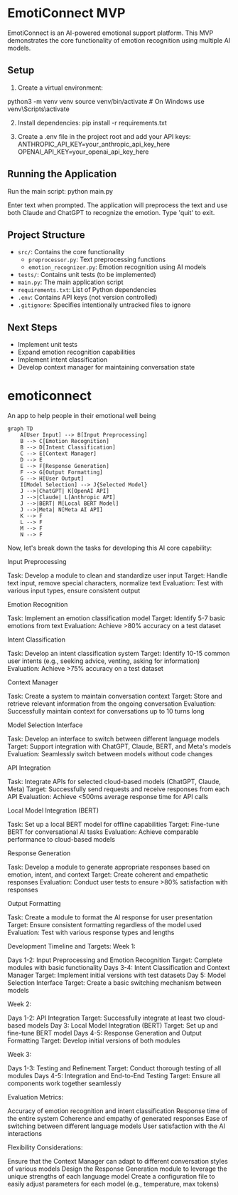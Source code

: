 
# EmotiConnect MVP

EmotiConnect is an AI-powered emotional support platform. This MVP demonstrates the core functionality of emotion recognition using multiple AI models.

## Setup

1. Create a virtual environment:

python3 -m venv venv
source venv/bin/activate  # On Windows use venv\Scripts\activate



2. Install dependencies:
pip install -r requirements.txt


3. Create a .env file in the project root and add your API keys:
ANTHROPIC_API_KEY=your_anthropic_api_key_here
OPENAI_API_KEY=your_openai_api_key_here


## Running the Application

Run the main script:
python main.py




Enter text when prompted. The application will preprocess the text and use both Claude and ChatGPT to recognize the emotion. Type 'quit' to exit.

## Project Structure

- `src/`: Contains the core functionality
  - `preprocessor.py`: Text preprocessing functions
  - `emotion_recognizer.py`: Emotion recognition using AI models
- `tests/`: Contains unit tests (to be implemented)
- `main.py`: The main application script
- `requirements.txt`: List of Python dependencies
- `.env`: Contains API keys (not version controlled)
- `.gitignore`: Specifies intentionally untracked files to ignore

## Next Steps

- Implement unit tests
- Expand emotion recognition capabilities
- Implement intent classification
- Develop context manager for maintaining conversation state


# emoticonnect
An app to help people in their emotional well being



```mermaid
graph TD
    A[User Input] --> B[Input Preprocessing]
    B --> C[Emotion Recognition]
    B --> D[Intent Classification]
    C --> E[Context Manager]
    D --> E
    E --> F[Response Generation]
    F --> G[Output Formatting]
    G --> H[User Output]
    I[Model Selection] --> J{Selected Model}
    J -->|ChatGPT| K[OpenAI API]
    J -->|Claude| L[Anthropic API]
    J -->|BERT| M[Local BERT Model]
    J -->|Meta| N[Meta AI API]
    K --> F
    L --> F
    M --> F
    N --> F
```
Now, let's break down the tasks for developing this AI core capability:

Input Preprocessing

Task: Develop a module to clean and standardize user input
Target: Handle text input, remove special characters, normalize text
Evaluation: Test with various input types, ensure consistent output


Emotion Recognition

Task: Implement an emotion classification model
Target: Identify 5-7 basic emotions from text
Evaluation: Achieve >80% accuracy on a test dataset


Intent Classification

Task: Develop an intent classification system
Target: Identify 10-15 common user intents (e.g., seeking advice, venting, asking for information)
Evaluation: Achieve >75% accuracy on a test dataset


Context Manager

Task: Create a system to maintain conversation context
Target: Store and retrieve relevant information from the ongoing conversation
Evaluation: Successfully maintain context for conversations up to 10 turns long


Model Selection Interface

Task: Develop an interface to switch between different language models
Target: Support integration with ChatGPT, Claude, BERT, and Meta's models
Evaluation: Seamlessly switch between models without code changes


API Integration

Task: Integrate APIs for selected cloud-based models (ChatGPT, Claude, Meta)
Target: Successfully send requests and receive responses from each API
Evaluation: Achieve <500ms average response time for API calls


Local Model Integration (BERT)

Task: Set up a local BERT model for offline capabilities
Target: Fine-tune BERT for conversational AI tasks
Evaluation: Achieve comparable performance to cloud-based models


Response Generation

Task: Develop a module to generate appropriate responses based on emotion, intent, and context
Target: Create coherent and empathetic responses
Evaluation: Conduct user tests to ensure >80% satisfaction with responses


Output Formatting

Task: Create a module to format the AI response for user presentation
Target: Ensure consistent formatting regardless of the model used
Evaluation: Test with various response types and lengths



Development Timeline and Targets:
Week 1:

Days 1-2: Input Preprocessing and Emotion Recognition
Target: Complete modules with basic functionality
Days 3-4: Intent Classification and Context Manager
Target: Implement initial versions with test datasets
Day 5: Model Selection Interface
Target: Create a basic switching mechanism between models

Week 2:

Days 1-2: API Integration
Target: Successfully integrate at least two cloud-based models
Day 3: Local Model Integration (BERT)
Target: Set up and fine-tune BERT model
Days 4-5: Response Generation and Output Formatting
Target: Develop initial versions of both modules

Week 3:

Days 1-3: Testing and Refinement
Target: Conduct thorough testing of all modules
Days 4-5: Integration and End-to-End Testing
Target: Ensure all components work together seamlessly

Evaluation Metrics:

Accuracy of emotion recognition and intent classification
Response time of the entire system
Coherence and empathy of generated responses
Ease of switching between different language models
User satisfaction with the AI interactions

Flexibility Considerations:

Ensure that the Context Manager can adapt to different conversation styles of various models
Design the Response Generation module to leverage the unique strengths of each language model
Create a configuration file to easily adjust parameters for each model (e.g., temperature, max tokens)



